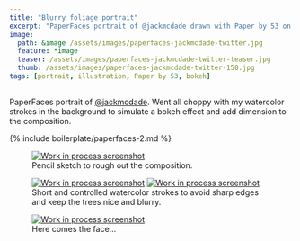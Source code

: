```yaml
---
title: "Blurry foliage portrait"
excerpt: "PaperFaces portrait of @jackmcdade drawn with Paper by 53 on an iPad."
image: 
  path: &image /assets/images/paperfaces-jackmcdade-twitter.jpg 
  feature: *image
  teaser: /assets/images/paperfaces-jackmcdade-twitter-teaser.jpg
  thumb: /assets/images/paperfaces-jackmcdade-twitter-150.jpg
tags: [portrait, illustration, Paper by 53, bokeh]
---
```


PaperFaces portrait of [@jackmcdade](http://twitter.com/jackmcdade). Went all choppy with my watercolor strokes in the background to simulate a bokeh effect and add dimension to the composition.

{% include boilerplate/paperfaces-2.md %}

<figure>
	<a href="{{ site.url }}/assets/images/paperfaces-jackmcdade-process-1-lg.jpg"><img src="{{ site.url }}/assets/images/paperfaces-jackmcdade-process-1-600.jpg" alt="Work in process screenshot"></a>
	<figcaption>Pencil sketch to rough out the composition.</figcaption>
</figure>

<figure class="half">
	<a href="{{ site.url }}/assets/images/paperfaces-jackmcdade-process-2-lg.jpg"><img src="{{ site.url }}/assets/images/paperfaces-jackmcdade-process-2-600.jpg" alt="Work in process screenshot"></a>
	<a href="{{ site.url }}/assets/images/paperfaces-jackmcdade-process-3-lg.jpg"><img src="{{ site.url }}/assets/images/paperfaces-jackmcdade-process-3-600.jpg" alt="Work in process screenshot"></a>
	<figcaption>Short and controlled watercolor strokes to avoid sharp edges and keep the trees nice and blurry.</figcaption>
</figure>

<figure>
	<a href="{{ site.url }}/assets/images/paperfaces-jackmcdade-process-4-lg.jpg"><img src="{{ site.url }}/assets/images/paperfaces-jackmcdade-process-4-600.jpg" alt="Work in process screenshot"></a>
	<figcaption>Here comes the face…</figcaption>
</figure>
